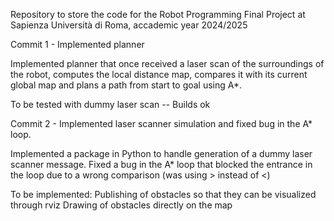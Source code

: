 Repository to store the code for the Robot Programming Final Project at Sapienza Università di Roma, accademic year 2024/2025

Commit 1 - Implemented planner

Implemented planner that once received a laser scan of the surroundings of the robot, computes the local distance map, compares it with its current global map
and plans a path from start to goal using A*. 

To be tested with dummy laser scan -- Builds ok

Commit 2 - Implemented laser scanner simulation and fixed bug in the A* loop.

Implemented a package in Python to handle generation of a dummy laser scanner message. 
Fixed a bug in the A* loop that blocked the entrance in the loop due to a wrong comparison (was using > instead of <) 

To be implemented: 
    Publishing of obstacles so that they can be visualized through rviz
    Drawing of obstacles directly on the map
